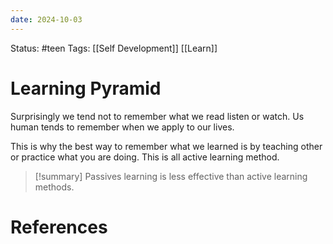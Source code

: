 ```yaml
---
date: 2024-10-03
---
```


Status: #teen 
Tags: [[Self Development]] [[Learn]]
# Learning Pyramid

Surprisingly we tend not to remember what we read listen or watch. Us human tends to remember when we apply to our lives.

This is why the best way to remember what we learned is by teaching other or practice what you are doing. This is all active learning method. 

> [!summary]
> Passives learning is less effective than active learning methods.
# References